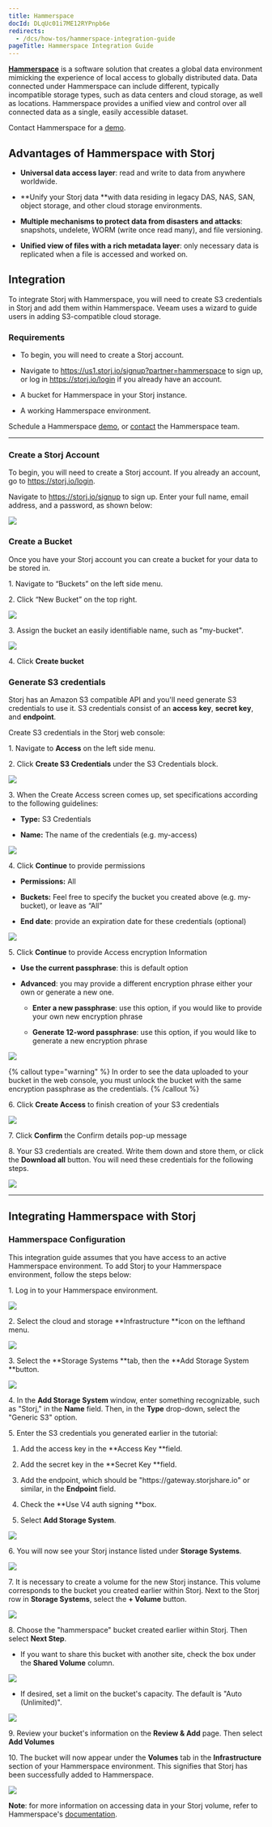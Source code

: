 ```yaml
---
title: Hammerspace
docId: DLqUc01i7ME12RYPnpb6e
redirects:
  - /dcs/how-tos/hammerspace-integration-guide
pageTitle: Hammerspace Integration Guide
---
```


[**Hammerspace**](https://hammerspace.com/) is a software solution that creates a global data environment mimicking the experience of local access to globally distributed data. Data connected under Hammerspace can include different, typically incompatible storage types, such as data centers and cloud storage, as well as locations. Hammerspace provides a unified view and control over all connected data as a single, easily accessible dataset.

Contact Hammerspace for a [demo](https://hammerspace.com/hammerspace-software/).

## Advantages of Hammerspace with Storj 

- **Universal data access layer**: read and write to data from anywhere worldwide.&#x20;

- **Unify your Storj data **with data residing in legacy DAS, NAS, SAN, object storage, and other cloud storage environments.&#x20;

- **Multiple mechanisms to protect data from disasters and attacks**: snapshots, undelete, WORM (write once read many), and file versioning.

- **Unified view of files with a rich metadata layer**: only necessary data is replicated when a file is accessed and worked on.

## Integration

To integrate Storj with Hammerspace, you will need to create S3 credentials in Storj and add them within Hammerspace. Veeam uses a wizard to guide users in adding S3-compatible cloud storage.

### Requirements

- To begin, you will need to create a Storj account.&#x20;

- Navigate to <https://us1.storj.io/signup?partner=hammerspace> to sign up, or log in <https://storj.io/login> if you already have an account.

- A bucket for Hammerspace in your Storj instance.

- A working Hammerspace environment.

Schedule a Hammerspace [demo](https://hammerspace.com/hammerspace-software/), or [contact](https://hammerspace.com/contact-us/) the Hammerspace team.

---

### Create a Storj Account

To begin, you will need to create a Storj account. If you already an account, go to <https://storj.io/login>.

Navigate to <https://storj.io/signup> to sign up. Enter your full name, email address, and a password, as shown below:

![](https://link.storjshare.io/raw/jua7rls6hkx5556qfcmhrqed2tfa/docs/images/x1VMINrRdadrVk5vLXIBT_capture.PNG)

### Create a Bucket 

Once you have your Storj account you can create a bucket for your data to be stored in.

1\. Navigate to “Buckets” on the left side menu.

2\. Click “New Bucket” on the top right.

![](https://link.storjshare.io/raw/jua7rls6hkx5556qfcmhrqed2tfa/docs/images/jbnQ38ynnrWl0jnO_j-E5_comet-backup-storj-2.png)

3\. Assign the bucket an easily identifiable name, such as "my-bucket".

![](https://link.storjshare.io/raw/jua7rls6hkx5556qfcmhrqed2tfa/docs/images/K65vHcrJtRq4S87jICtYx_screenshot-2023-03-09-at-110429-am.png)

4\. Click **Create bucket**

### Generate S3 credentials

Storj has an Amazon S3 compatible API and you'll need generate S3 credentials to use it. S3 credentials consist of an **access key**, **secret key**, and **endpoint**.

Create S3 credentials in the Storj web console:

1\. Navigate to **Access** on the left side menu.

2\. Click **Create S3 Credentials** under the S3 Credentials block.

![](https://link.storjshare.io/raw/jua7rls6hkx5556qfcmhrqed2tfa/docs/images/EZyAl8Wux2GOlyPd70HnI_screenshot-2023-03-09-at-110900-am.png)

3\. When the Create Access screen comes up, set specifications according to the following guidelines:

- **Type:** S3 Credentials

- **Name:** The name of the credentials (e.g. my-access)

![](https://link.storjshare.io/raw/jua7rls6hkx5556qfcmhrqed2tfa/docs/images/Cv1Lirp-3-OueRk-YAR8u_image.png)

4\. Click **Continue** to provide permissions

- **Permissions:** All

- **Buckets:** Feel free to specify the bucket you created above (e.g. my-bucket), or leave as “All”

- **End date**: provide an expiration date for these credentials (optional)

![](https://link.storjshare.io/raw/jua7rls6hkx5556qfcmhrqed2tfa/docs/images/gQ8jBHtvd5sFZFuAqth_h_image.png)

5\. Click **Continue** to provide Access encryption Information

- **Use the current passphrase**: this is default option

- **Advanced**: you may provide a different encryption phrase either your own or generate a new one.

  - **Enter a new passphrase**: use this option, if you would like to provide your own new encryption phrase

  - **Generate 12-word passphrase**: use this option, if you would like to generate a new encryption phrase

![](https://link.storjshare.io/raw/jua7rls6hkx5556qfcmhrqed2tfa/docs/images/Uxn8zBqXQVmQvsswV3pJ2_image.png)

{% callout type="warning"  %}
In order to see the data uploaded to your bucket in the web console, you must unlock the bucket with the same encryption passphrase as the credentials.
{% /callout %}

6\. Click **Create Access** to finish creation of your S3 credentials

![](https://link.storjshare.io/raw/jua7rls6hkx5556qfcmhrqed2tfa/docs/images/zk2JE9Z6f3vk_R2cjpdqc_image.png)

7\. Click **Confirm** the Confirm details pop-up message

8\. Your S3 credentials are created. Write them down and store them, or click the **Download all** button. You will need these credentials for the following steps.

![](https://link.storjshare.io/raw/jua7rls6hkx5556qfcmhrqed2tfa/docs/images/xH5tgzVKXn-uK2hVfSo8e_image.png)

---

## Integrating Hammerspace with Storj

### Hammerspace Configuration

This integration guide assumes that you have access to an active Hammerspace environment. To add Storj to your Hammerspace environment, follow the steps below:

1\. Log in to your Hammerspace environment.

![](https://link.storjshare.io/raw/jua7rls6hkx5556qfcmhrqed2tfa/docs/images/zmk4BGsFbIoEgu4SZF6tN_image-0.png)

2\. Select the cloud and storage **Infrastructure **icon on the lefthand menu.

![](https://link.storjshare.io/raw/jua7rls6hkx5556qfcmhrqed2tfa/docs/images/YYJS4M3teSdgzEZ-ynw1V_image.png)

3\. Select the **Storage Systems **tab, then the **Add Storage System **button.

![](https://link.storjshare.io/raw/jua7rls6hkx5556qfcmhrqed2tfa/docs/images/Y8gzE9G1KO63SNhXuvywJ_image.png)

4\. In the **Add Storage System** window, enter something recognizable, such as "Storj," in the **Name** field. Then, in the **Type** drop-down, select the "Generic S3" option.

5\. Enter the S3 credentials you generated earlier in the tutorial:

1.  Add the access key in the **Access Key **field.

2.  Add the secret key in the **Secret Key **field.

3.  Add the endpoint, which should be "https\://gateway.storjshare.io" or similar, in the **Endpoint** field.

4.  Check the **Use V4 auth signing **box.

5.  Select **Add Storage System**.

![](https://link.storjshare.io/raw/jua7rls6hkx5556qfcmhrqed2tfa/docs/images/Fgp7km_uISDze9D9Y2lnv_image.png)

6\. You will now see your Storj instance listed under **Storage Systems**.

![](https://link.storjshare.io/raw/jua7rls6hkx5556qfcmhrqed2tfa/docs/images/Bv_aNC9IbmCVf6WSWSnEP_image.png)

7\. It is necessary to create a volume for the new Storj instance. This volume corresponds to the bucket you created earlier within Storj. Next to the Storj row in **Storage Systems**, select the **+ Volume** button.

![](https://link.storjshare.io/raw/jua7rls6hkx5556qfcmhrqed2tfa/docs/images/lBSumlSdgoFVJ8YvdrAC-_image.png)

8\. Choose the "hammerspace" bucket created earlier within Storj. Then select **Next Step**.

- If you want to share this bucket with another site, check the box under the **Shared Volume** column.

![](https://link.storjshare.io/raw/jua7rls6hkx5556qfcmhrqed2tfa/docs/images/-elgrNKidndu3mCmlA5i7_image.png)

- If desired, set a limit on the bucket's capacity. The default is "Auto (Unlimited)".

![](https://link.storjshare.io/raw/jua7rls6hkx5556qfcmhrqed2tfa/docs/images/cTa1aLoz5dPw2eZvpL2J6_image.png)

9\. Review your bucket's information on the **Review & Add** page. Then select **Add Volumes**

10\. The bucket will now appear under the **Volumes** tab in the **Infrastructure** section of your Hammerspace environment. This signifies that Storj has been successfully added to Hammerspace.

![](https://link.storjshare.io/raw/jua7rls6hkx5556qfcmhrqed2tfa/docs/images/DZjF3Zints0yM9UADH__I_image.png)

**Note**: for more information on accessing data in your Storj volume, refer to Hammerspace's [documentation](https://hammerspace.com/resources/).

##

